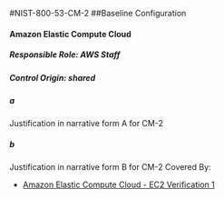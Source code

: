 #NIST-800-53-CM-2
##Baseline Configuration

#### Amazon Elastic Compute Cloud

##### Responsible Role: AWS Staff

##### Control Origin: shared

##### a
Justification in narrative form A for CM-2

##### b
Justification in narrative form B for CM-2
Covered By:
* [Amazon Elastic Compute Cloud - EC2 Verification 1](../components/EC2.md)

